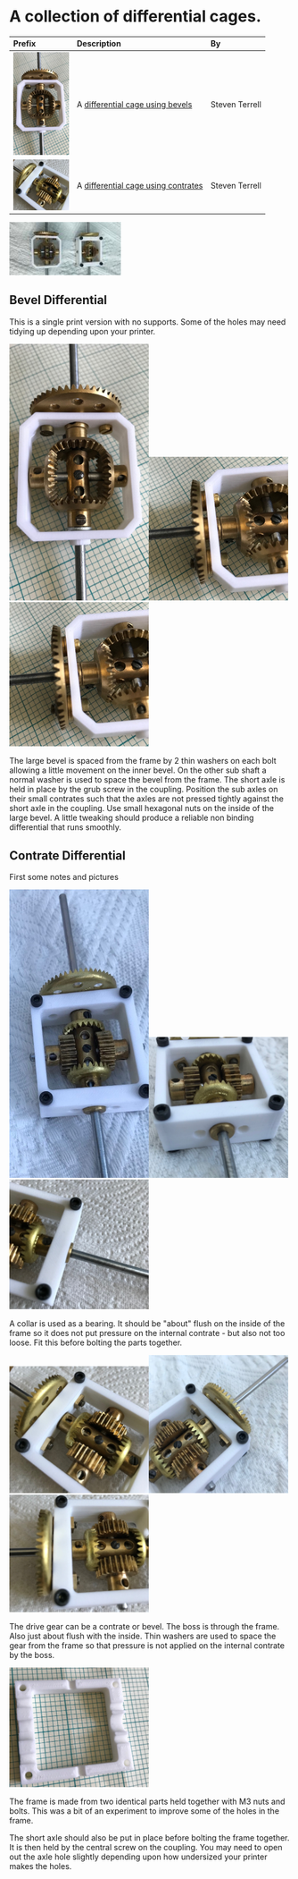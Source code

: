 # A collection of differential cages.

Prefix | Description | By
:--- | :--- | :---
[<img src="images/bevel1.jpg" width="100">](stl/bevel-cage.stl) | A [differential cage using bevels](stl/bevel-cage.stl) | Steven Terrell
[<img src="images/contrate4.jpg" width="100">](stl/contrate-cage.stl) | A [differential cage using contrates](stl/contrate-cage.stl) | Steven Terrell

<img src="images/both.jpg">

## Bevel Differential

This is a single print version with no supports. Some of the holes
may need tidying up depending upon your printer.

<img src="images/bevel1.jpg" width="250"><img src="images/bevel2.jpg" width="250"><img src="images/bevel2.jpg" width="250">

The large bevel is spaced from the frame by 2 thin washers on each
bolt allowing a little movement on the inner bevel.  On the other
sub shaft a normal washer is used to space the bevel from the frame.
The short axle is held in place by the grub screw in the coupling.
Position the sub axles on their small contrates such that the axles
are not pressed tightly against the short axle in the coupling.
Use small hexagonal nuts on the inside of the large bevel.  A little
tweaking should produce a reliable non binding differential that
runs smoothly.

## Contrate Differential

First some notes and pictures

<img src="images/contrate1.jpg" width="250"><img src="images/contrate2.jpg" width="250"><img src="images/contrate3.jpg" width="250">

A collar is used as a bearing. It should be "about" flush on the
inside of the frame so it does not put pressure on the internal
contrate - but also not too loose. Fit this before bolting the parts
together.

<img src="images/contrate4.jpg" width="250"><img src="images/contrate5.jpg" width="250"><img src="images/contrate6.jpg" width="250">

The drive gear can be a contrate or bevel. The boss is through the
frame. Also just about flush with the inside. Thin washers are used
to space the gear from the frame so that pressure is not applied
on the internal contrate by the boss.

<img src="images/contrate7.jpg" width="250">

The frame is made from two identical parts held together with M3
nuts and bolts. This was a bit of an experiment to improve some of
the holes in the frame.

The short axle should also be put in place before bolting the frame
together. It is then held by the central screw on the coupling.
You may need to open out the axle hole slightly depending upon how
undersized your printer makes the holes.

